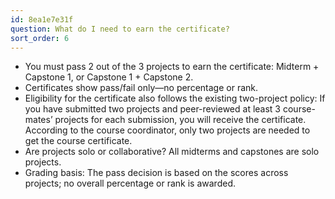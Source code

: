 ```yaml
---
id: 8ea1e7e31f
question: What do I need to earn the certificate?
sort_order: 6
---
```


- You must pass 2 out of the 3 projects to earn the certificate: Midterm + Capstone 1, or Capstone 1 + Capstone 2.
- Certificates show pass/fail only—no percentage or rank.
- Eligibility for the certificate also follows the existing two-project policy: If you have submitted two projects and peer-reviewed at least 3 course-mates’ projects for each submission, you will receive the certificate. According to the course coordinator, only two projects are needed to get the course certificate.
- Are projects solo or collaborative? All midterms and capstones are solo projects.
- Grading basis: The pass decision is based on the scores across projects; no overall percentage or rank is awarded.